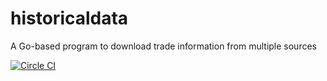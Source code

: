 # historicaldata
A Go-based program to download trade information from multiple sources

[![Circle CI](https://circleci.com/gh/corybuecker/historicaldata.svg?style=svg)](https://circleci.com/gh/corybuecker/historicaldata)
